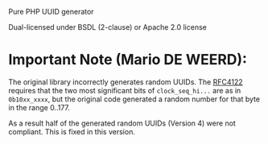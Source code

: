 Pure PHP UUID generator

Dual-licensed under BSDL (2-clause) or Apache 2.0 license 

# Important Note (Mario DE WEERD):

The original library incorrectly generates random UUIDs.
The [RFC4122](https://datatracker.ietf.org/doc/html/rfc4122#section-4.4) requires that the two most significant bits of `clock_seq_hi...` are as in `0b10xx_xxxx`, but the original code generated a random number for that byte in the range 0..177.

As a result half of the generated random UUIDs (Version 4) were not compliant.
This is fixed in this version.
